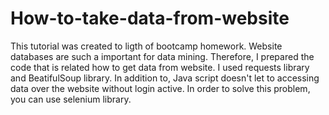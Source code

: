 # How-to-take-data-from-website 
This tutorial was created to ligth of bootcamp homework. Website databases are such a important for data mining. Therefore, I prepared the code that is related how to get data from website. I used requests library and BeatifulSoup library. In addition to, Java script doesn't let to accessing data over the website without login active. In order to solve this problem, you can use  selenium library.
